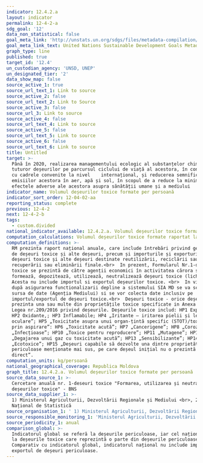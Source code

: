 ```yaml
---
indicator: 12.4.2.a
layout: indicator
permalink: 12-4-2-a
sdg_goal: '12'
data_non_statistical: false
goal_meta_link: 'http://unstats.un.org/sdgs/files/metadata-compilation/Metadata-Goal-12.pdf'
goal_meta_link_text: United Nations Sustainable Development Goals Metadata (pdf 782kB)
graph_type: line
published: true
target_id: '12.4'
un_custodian_agency: 'UNSD, UNEP'
un_designated_tier: '2'
data_show_map: false
source_active_1: true
source_url_text_1: Link to source
source_active_2: false
source_url_text_2: Link to Source
source_active_3: false
source_url_3: Link to source
source_active_4: false
source_url_text_4: Link to source
source_active_5: false
source_url_text_5: Link to source
source_active_6: false
source_url_text_6: Link to source
title: Untitled
target: >-
  Până în 2020, realizarea managementului ecologic al substanțelor chimice și a
  tuturor deșeurilor pe parcursul ciclului de viață al acestora, în conformitate
  cu cadrele convenite la nivel    internațional, și reducerea semnificativă a
  emisiilor acestora în aer, apă și sol, în scopul de a reduce la minimum
  efectele adverse ale acestora asupra sănătății umane și a mediului
indicator_name: Volumul deșeurilor toxice formate per persoană
indicator_sort_order: 12-04-02-aa
reporting_status: complete
previous: 12-4-2
next: 12-4-2-b
tags:
  - custom.divided
national_indicator_available: 12.4.2.a. Volumul deșeurilor toxice formate per persoană
computation_calculations: Volumul deșeurilor toxice formate raportat la Numărul populației.
computation_definitions: >-
  RM prezinta raport național anuale, care include întrebări privind generarea
  de deșeuri toxice și alte deșeuri, precum și importurile și exporturile de
  deșeuri toxice și alte deșeuri destinate reutilizării, reciclării sau
  recuperării sau eliminării finale.<br>  In prezent, Formularul Nr.1-deşeuri
  toxice se prezintă de către agenții economici în activitatea cărora se
  formează, depozitează, utilizează, neutralizează deșeuri toxice (lichidează).
  Acesta nu include importul si exportul deșeurilor toxice. <br>  In viitor,
  după asigurarea functionalizarii depline a sistemului SIA MD se va schimba
  sursa de date (Agenția Mediului) si se vor colecta date inclusiv pe
  importul/exportul de deșeuri toxice.<br>  Deșeuri toxice - orice deșeu care
  prezinta una sau multe din proprietățile toxice specificate in Anexa 3, din
  Legea nr.209/2016 privind deșeurile. Deșeurile toxice includ: HP1 Explozive;
  HP2 Oxidante,; HP3 Inflamabile; HP4 „Iritante – iritarea pielii și leziuni
  oculare”; HP5 „Toxicitate asupra unui organ-țintă specific (STOT)/toxicitate
  prin aspirare”: HP6 „Toxicitate acută”; HP7 „Cancerigene”; HP8 „Corozive”; HP9
  „Infecțioase”; HP10 „Toxice pentru reproducere”; HP11 „Mutagene”; HP12
  „Degajarea unui gaz cu toxicitate acută”; HP13 „Sensibilizante”; HP14
  „Ecotoxice”; HP15 „Deșeuri capabile să dezvolte una dintre proprietățile
  periculoase menționate mai sus, pe care deșeul inițial nu o prezintă în mod
  direct”.
computation_units: kg/persoană
national_geographical_coverage: Republica Moldova
graph_title: 12.4.2.a. Volumul deșeurilor toxice formate per persoană
source_data_source_1: >-
  Cercetare anuală nr. 1-deseuri toxice "Formarea, utilizarea și neutralizarea
  deșeurilor toxice" - BNS
source_data_supplier_1: >-
  1) Ministerul Agriculturii, Dezvoltării Regionale și Mediului <br>, 2) Biroul
  Național de Statistică
source_organisation_1: ' 1) Ministerul Agriculturii, Dezvoltării Regionale și Mediului <br>, 2) Biroul Național de Statistică'
source_responsible_monitoring_1: 'Ministerul Agriculturii, Dezvoltării Regionale și Mediului'
source_periodicity_1: anual
comparison_global: >-
  Indicatorul global se referă la deșeurile periculoase, iar cel național doar
  la deșeurile toxice care reprezintă o parte din deșeurile periculoase<br> 
  Comparativ cu indicatorul global, indicatorul național nu include importul si
  exportul de deșeuri periculoase.
---
```

